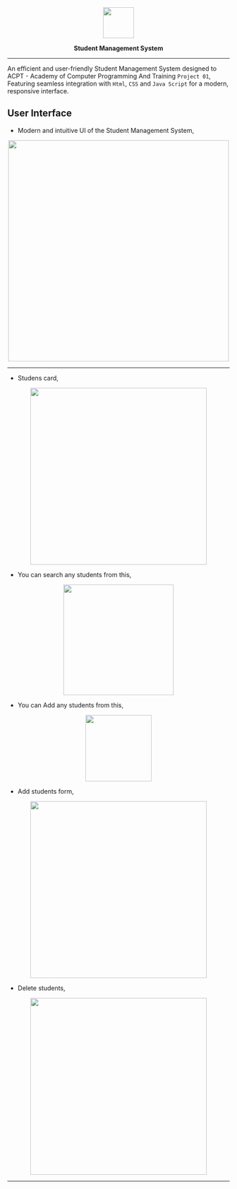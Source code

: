 <div align="center">
    <img src="https://github.com/dinukaprab/project-01/blob/main/asset/favicon.png" width="70">
    
 **Student Management System** 
 
</div>

----

An efficient and user-friendly Student Management System designed to ACPT - Academy of Computer Programming And Training `Project 01`, Featuring seamless integration with `Html`, `CSS` and `Java Script` for a modern, responsive interface.

## User Interface
- Modern and intuitive UI of the Student Management System, 
<p align="center"><img src="https://github.com/dinukaprab/project-01/blob/main/asset/Screenshot%202024-06-30%20235632.png" width="500"></p>

----

- Studens card,
<p align="center"><img src="https://github.com/dinukaprab/project-01/blob/main/asset/studentcard.png" width="400"></p>

- You can search any students from this,
<p align="center"><img src="https://github.com/dinukaprab/project-01/blob/main/asset/searchbar.png" width="250"></p>

- You can Add any students from this,
<p align="center"><img src="https://github.com/dinukaprab/project-01/blob/main/asset/addstudent.png" width="150"></p>

- Add students form,
<p align="center"><img src="https://github.com/dinukaprab/project-01/blob/main/asset/addform.png" width="400"></p>

- Delete students,
<p align="center"><img src="https://github.com/dinukaprab/project-01/blob/main/asset/deletestudent.png" width="400"></p>

----
